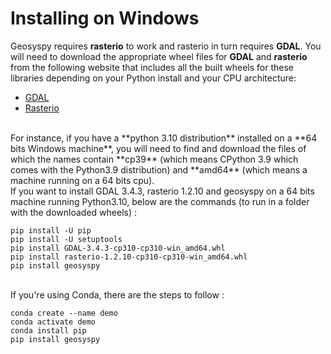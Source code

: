 # Installing on Windows

Geosyspy requires **rasterio** to work and rasterio in turn requires **GDAL**. You will need to download the appropriate wheel files for **GDAL** and **rasterio** from the following website that includes all the built wheels for these libraries depending on your Python install and your CPU architecture:

* [GDAL](https://www.lfd.uci.edu/~gohlke/pythonlibs/#gdal)
* [Rasterio](https://www.lfd.uci.edu/~gohlke/pythonlibs/#rasterio)

<br/>
For instance, if you have a **python 3.10 distribution** installed on a **64 bits Windows machine**, you will need to find and download the files of which the names contain **cp39** (which means CPython 3.9 which comes with the Python3.9 distribution) and **amd64** (which means a machine running on a 64 bits cpu).  

<br/>
If you want to install GDAL 3.4.3, rasterio 1.2.10 and geosyspy on a 64 bits machine running Python3.10, below are the commands (to run in a folder with the downloaded wheels) :

    pip install -U pip 
    pip install -U setuptools
    pip install GDAL‑3.4.3‑cp310‑cp310‑win_amd64.whl
    pip install rasterio‑1.2.10‑cp310‑cp310‑win_amd64.whl
    pip install geosyspy

<br/>
If you're using Conda, there are the steps to follow :

    conda create --name demo
    conda activate demo
    conda install pip
    pip install geosyspy